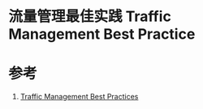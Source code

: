 # 流量管理最佳实践 Traffic Management Best Practice


# 参考
1. [Traffic Management Best Practices](https://istio.io/latest/docs/ops/best-practices/traffic-management/)